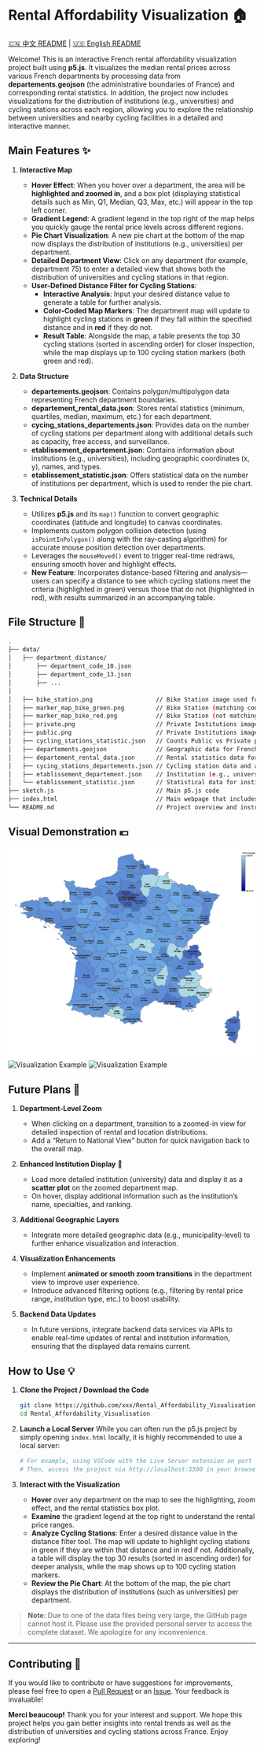 # Rental Affordability Visualization 🏠
[🇨🇳 中文 README](README.zh-CN.md) | [🇺🇸 English README](README.md)

Welcome! This is an interactive French rental affordability visualization project built using **p5.js**. It visualizes the median rental prices across various French departments by processing data from **departements.geojson** (the administrative boundaries of France) and corresponding rental statistics. In addition, the project now includes visualizations for the distribution of institutions (e.g., universities) and cycling stations across each region, allowing you to explore the relationship between universities and nearby cycling facilities in a detailed and interactive manner.

## Main Features ✨

1. **Interactive Map**
   - **Hover Effect**: When you hover over a department, the area will be **highlighted and zoomed in**, and a box plot (displaying statistical details such as Min, Q1, Median, Q3, Max, etc.) will appear in the top left corner.
   - **Gradient Legend**: A gradient legend in the top right of the map helps you quickly gauge the rental price levels across different regions.
   - **Pie Chart Visualization**: A new pie chart at the bottom of the map now displays the distribution of institutions (e.g., universities) per department.
   - **Detailed Department View**: Click on any department (for example, department 75) to enter a detailed view that shows both the distribution of universities and cycling stations in that region.
   - **User-Defined Distance Filter for Cycling Stations**:  
     - **Interactive Analysis**: Input your desired distance value to generate a table for further analysis.
     - **Color-Coded Map Markers**: The department map will update to highlight cycling stations in **green** if they fall within the specified distance and in **red** if they do not.
     - **Result Table**: Alongside the map, a table presents the top 30 cycling stations (sorted in ascending order) for closer inspection, while the map displays up to 100 cycling station markers (both green and red).

2. **Data Structure**
   - **departements.geojson**: Contains polygon/multipolygon data representing French department boundaries.
   - **departement_rental_data.json**: Stores rental statistics (minimum, quartiles, median, maximum, etc.) for each department.
   - **cycing_stations_departements.json**: Provides data on the number of cycling stations per department along with additional details such as capacity, free access, and surveillance.
   - **etablissement_departement.json**: Contains information about institutions (e.g., universities), including geographic coordinates (x, y), names, and types.
   - **etablissement_statistic.json**: Offers statistical data on the number of institutions per department, which is used to render the pie chart.

3. **Technical Details**
   - Utilizes **p5.js** and its `map()` function to convert geographic coordinates (latitude and longitude) to canvas coordinates.
   - Implements custom polygon collision detection (using `isPointInPolygon()` along with the ray-casting algorithm) for accurate mouse position detection over departments.
   - Leverages the `mouseMoved()` event to trigger real-time redraws, ensuring smooth hover and highlight effects.
   - **New Feature**: Incorporates distance-based filtering and analysis—users can specify a distance to see which cycling stations meet the criteria (highlighted in green) versus those that do not (highlighted in red), with results summarized in an accompanying table.

## File Structure 📁

```bash
.
├── data/
│   ├── department_distance/
│       ├── department_code_10.json
│       ├── department_code_13.json
│       ├── ...
│
│   ├── bike_station.png                  // Bike Station image used for the map visualization
│   ├── marker_map_bike_green.png         // Bike Station (matching conditions) image
│   ├── marker_map_bike_red.png           // Bike Station (not matching conditions) image
│   ├── private.png                       // Private Institutions image used for the map visualization
│   ├── public.png                        // Private Institutions image used for the map visualization
│   ├── cycling_stations_statistic.json   // Counts Public vs Private per department of cycling stations
│   ├── departements.geojson              // Geographic data for French department boundaries
│   ├── departement_rental_data.json      // Rental statistics data for each department
│   ├── cycing_stations_departements.json // Cycling station data and additional information
│   ├── etablissement_departement.json    // Institution (e.g., university) geographic data and details
│   └── etablissement_statistic.json      // Statistical data for institutions per department (for the pie chart)
├── sketch.js                             // Main p5.js code
├── index.html                            // Main webpage that includes p5.js & the script
└── README.md                             // Project overview and instructions
```

## Visual Demonstration 💶

![Visualization Example](images/result.jpg)
![Visualization Example](images/result_1.png)
![Visualization Example](images/result_2.png)

## Future Plans 🚀

1. **Department-Level Zoom**
   - When clicking on a department, transition to a zoomed-in view for detailed inspection of rental and location distributions.
   - Add a “Return to National View” button for quick navigation back to the overall map.

2. **Enhanced Institution Display** 🏫
   - Load more detailed institution (university) data and display it as a **scatter plot** on the zoomed department map.
   - On hover, display additional information such as the institution’s name, specialties, and ranking.

3. **Additional Geographic Layers**
   - Integrate more detailed geographic data (e.g., municipality-level) to further enhance visualization and interaction.

4. **Visualization Enhancements**
   - Implement **animated or smooth zoom transitions** in the department view to improve user experience.
   - Introduce advanced filtering options (e.g., filtering by rental price range, institution type, etc.) to boost usability.

5. **Backend Data Updates**
   - In future versions, integrate backend data services via APIs to enable real-time updates of rental and institution information, ensuring that the displayed data remains current.


## How to Use 💡

1. **Clone the Project / Download the Code**
   
   ```bash
   git clone https://github.com/xxx/Rental_Affordability_Visualisation.git
   cd Rental_Affordability_Visualisation
   ```

2. **Launch a Local Server**
   While you can often run the p5.js project by simply opening `index.html` locally, it is highly recommended to use a local server:
   
   ```bash
   # For example, using VSCode with the Live Server extension on port 5500:
   # Then, access the project via http://localhost:5500 in your browser.
   ```

3. **Interact with the Visualization**
   - **Hover** over any department on the map to see the highlighting, zoom effect, and the rental statistics box plot.
   - **Examine** the gradient legend at the top right to understand the rental price ranges.
   - **Analyze Cycling Stations**: Enter a desired distance value in the distance filter tool. The map will update to highlight cycling stations in green if they are within that distance and in red if not. Additionally, a table will display the top 30 results (sorted in ascending order) for deeper analysis, while the map shows up to 100 cycling station markers.
   - **Review the Pie Chart**: At the bottom of the map, the pie chart displays the distribution of institutions (such as universities) per department.

> **Note**: Due to one of the data files being very large, the GitHub page cannot host it. Please use the provided personal server to access the complete dataset. We apologize for any inconvenience.

---

## Contributing 🤝

If you would like to contribute or have suggestions for improvements, please feel free to open a [Pull Request](https://github.com/) or an [Issue](https://github.com/). Your feedback is invaluable!

**Merci beaucoup!** Thank you for your interest and support. We hope this project helps you gain better insights into rental trends as well as the distribution of universities and cycling stations across France. Enjoy exploring!
